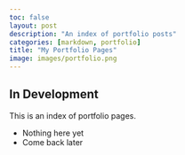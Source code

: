 ```yaml
---
toc: false
layout: post
description: "An index of portfolio posts"
categories: [markdown, portfolio]
title: "My Portfolio Pages"
image: images/portfolio.png
---
```

## In Development

This is an index of portfolio pages.

- Nothing here yet
- Come back later
